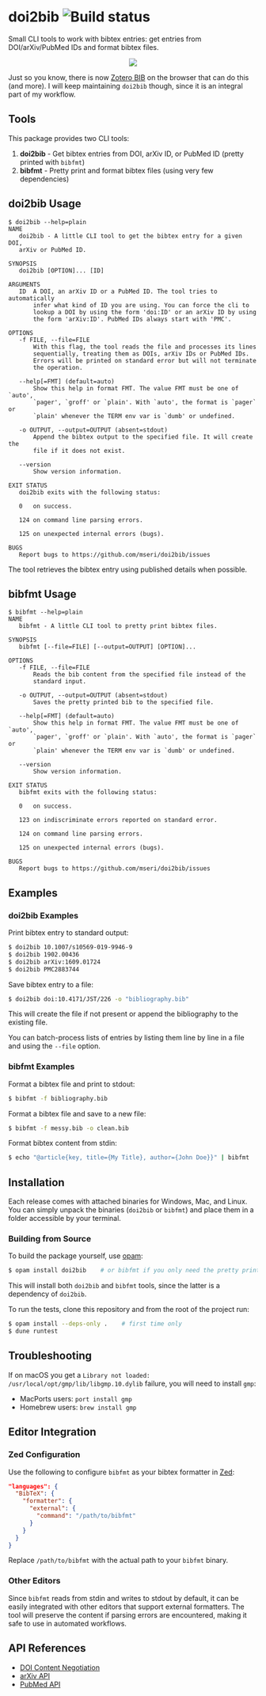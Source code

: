 # doi2bib ![Build status](https://github.com/mseri/doi2bib/workflows/Main%20workflow/badge.svg)

Small CLI tools to work with bibtex entries: get entries from DOI/arXiv/PubMed IDs and format bibtex files.

<p align="center">
<img src="https://raw.githubusercontent.com/mseri/doi2bib/refs/heads/main/logo.svg"/>
</p>

Just so you know, there is now [Zotero BIB](https://zbib.org/) on the browser that can do this (and more). I will keep maintaining `doi2bib` though, since it is an integral part of my workflow.

## Tools

This package provides two CLI tools:

1. **doi2bib** - Get bibtex entries from DOI, arXiv ID, or PubMed ID (pretty printed with `bibfmt`)
2. **bibfmt** - Pretty print and format bibtex files (using very few dependencies)

## doi2bib Usage

```
$ doi2bib --help=plain
NAME
   doi2bib - A little CLI tool to get the bibtex entry for a given DOI,
   arXiv or PubMed ID.

SYNOPSIS
   doi2bib [OPTION]... [ID]

ARGUMENTS
   ID  A DOI, an arXiv ID or a PubMed ID. The tool tries to automatically
       infer what kind of ID you are using. You can force the cli to
       lookup a DOI by using the form 'doi:ID' or an arXiv ID by using
       the form 'arXiv:ID'. PubMed IDs always start with 'PMC'.

OPTIONS
   -f FILE, --file=FILE
       With this flag, the tool reads the file and processes its lines
       sequentially, treating them as DOIs, arXiv IDs or PubMed IDs.
       Errors will be printed on standard error but will not terminate
       the operation.

   --help[=FMT] (default=auto)
       Show this help in format FMT. The value FMT must be one of `auto',
       `pager', `groff' or `plain'. With `auto', the format is `pager` or
       `plain' whenever the TERM env var is `dumb' or undefined.

   -o OUTPUT, --output=OUTPUT (absent=stdout)
       Append the bibtex output to the specified file. It will create the
       file if it does not exist.

   --version
       Show version information.

EXIT STATUS
   doi2bib exits with the following status:

   0   on success.

   124 on command line parsing errors.

   125 on unexpected internal errors (bugs).

BUGS
   Report bugs to https://github.com/mseri/doi2bib/issues
```

The tool retrieves the bibtex entry using published details when possible.

## bibfmt Usage

```
$ bibfmt --help=plain
NAME
   bibfmt - A little CLI tool to pretty print bibtex files.

SYNOPSIS
   bibfmt [--file=FILE] [--output=OUTPUT] [OPTION]...

OPTIONS
   -f FILE, --file=FILE
       Reads the bib content from the specified file instead of the
       standard input.

   -o OUTPUT, --output=OUTPUT (absent=stdout)
       Saves the pretty printed bib to the specified file.

   --help[=FMT] (default=auto)
       Show this help in format FMT. The value FMT must be one of `auto',
       `pager', `groff' or `plain'. With `auto', the format is `pager` or
       `plain' whenever the TERM env var is `dumb' or undefined.

   --version
       Show version information.

EXIT STATUS
   bibfmt exits with the following status:

   0   on success.

   123 on indiscriminate errors reported on standard error.

   124 on command line parsing errors.

   125 on unexpected internal errors (bugs).

BUGS
   Report bugs to https://github.com/mseri/doi2bib/issues
```

## Examples

### doi2bib Examples

Print bibtex entry to standard output:

```bash
$ doi2bib 10.1007/s10569-019-9946-9
$ doi2bib 1902.00436
$ doi2bib arXiv:1609.01724
$ doi2bib PMC2883744
```

Save bibtex entry to a file:

```bash
$ doi2bib doi:10.4171/JST/226 -o "bibliography.bib"
```

This will create the file if not present or append the bibliography to the existing file.

You can batch-process lists of entries by listing them line by line in a file and using the `--file` option.

### bibfmt Examples

Format a bibtex file and print to stdout:

```bash
$ bibfmt -f bibliography.bib
```

Format a bibtex file and save to a new file:

```bash
$ bibfmt -f messy.bib -o clean.bib
```

Format bibtex content from stdin:

```bash
$ echo "@article{key, title={My Title}, author={John Doe}}" | bibfmt
```

## Installation

Each release comes with attached binaries for Windows, Mac, and Linux. You can simply unpack the binaries (`doi2bib` or `bibfmt`) and place them in a folder accessible by your terminal.

### Building from Source

To build the package yourself, use [opam](https://opam.ocaml.org/):

```bash
$ opam install doi2bib    # or bibfmt if you only need the pretty printer
```

This will install both `doi2bib` and `bibfmt` tools, since the latter is a dependency of `doi2bib`.

To run the tests, clone this repository and from the root of the project run:

```bash
$ opam install --deps-only .    # first time only
$ dune runtest
```

## Troubleshooting

If on macOS you get a `Library not loaded: /usr/local/opt/gmp/lib/libgmp.10.dylib` failure, you will need to install `gmp`:

- MacPorts users: `port install gmp`
- Homebrew users: `brew install gmp`

## Editor Integration

### Zed Configuration

Use the following to configure `bibfmt` as your bibtex formatter in [Zed](https://zed.dev):

```json
"languages": {
  "BibTeX": {
    "formatter": {
      "external": {
        "command": "/path/to/bibfmt"
      }
    }
  }
}
```

Replace `/path/to/bibfmt` with the actual path to your `bibfmt` binary.

### Other Editors

Since `bibfmt` reads from stdin and writes to stdout by default, it can be easily integrated with other editors that support external formatters. The tool will preserve the content if parsing errors are encountered, making it safe to use in automated workflows.

## API References

- [DOI Content Negotiation](https://citation.crosscite.org/docs.html)
- [arXiv API](https://arxiv.org/help/api/index)
- [PubMed API](https://www.ncbi.nlm.nih.gov/home/develop/api/)
